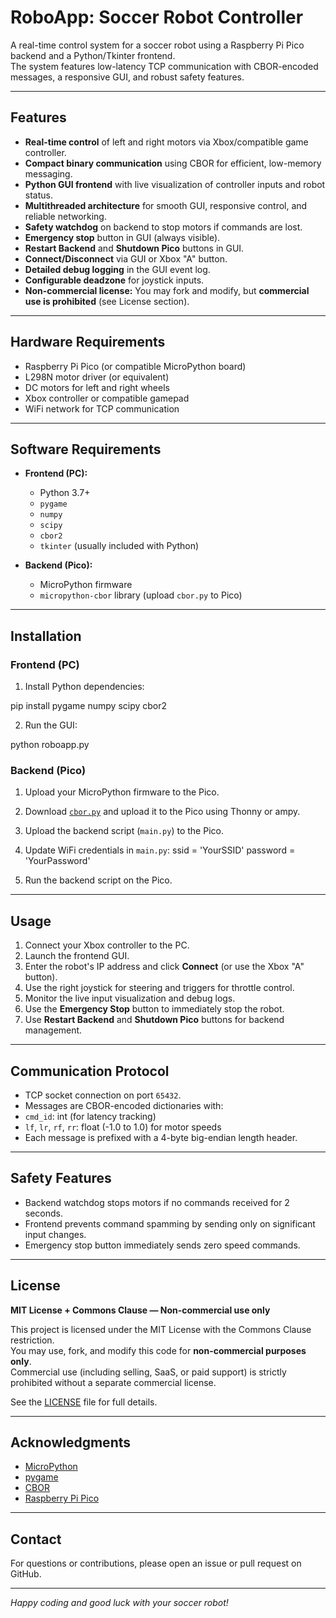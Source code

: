 ﻿# RoboApp: Soccer Robot Controller

A real-time control system for a soccer robot using a Raspberry Pi Pico backend and a Python/Tkinter frontend.  
The system features low-latency TCP communication with CBOR-encoded messages, a responsive GUI, and robust safety features.

---

## Features

- **Real-time control** of left and right motors via Xbox/compatible game controller.
- **Compact binary communication** using CBOR for efficient, low-memory messaging.
- **Python GUI frontend** with live visualization of controller inputs and robot status.
- **Multithreaded architecture** for smooth GUI, responsive control, and reliable networking.
- **Safety watchdog** on backend to stop motors if commands are lost.
- **Emergency stop** button in GUI (always visible).
- **Restart Backend** and **Shutdown Pico** buttons in GUI.
- **Connect/Disconnect** via GUI or Xbox "A" button.
- **Detailed debug logging** in the GUI event log.
- **Configurable deadzone** for joystick inputs.
- **Non-commercial license:** You may fork and modify, but **commercial use is prohibited** (see License section).

---

## Hardware Requirements

- Raspberry Pi Pico (or compatible MicroPython board)
- L298N motor driver (or equivalent)
- DC motors for left and right wheels
- Xbox controller or compatible gamepad
- WiFi network for TCP communication

---

## Software Requirements

- **Frontend (PC):**
  - Python 3.7+
  - `pygame`
  - `numpy`
  - `scipy`
  - `cbor2`
  - `tkinter` (usually included with Python)

- **Backend (Pico):**
  - MicroPython firmware
  - `micropython-cbor` library (upload `cbor.py` to Pico)

---

## Installation

### Frontend (PC)

1. Install Python dependencies:

pip install pygame numpy scipy cbor2

2. Run the GUI:

python roboapp.py


### Backend (Pico)

1. Upload your MicroPython firmware to the Pico.
2. Download [`cbor.py`](https://github.com/alexmrqt/micropython-cbor/blob/master/cbor.py) and upload it to the Pico using Thonny or ampy.
3. Upload the backend script (`main.py`) to the Pico.
4. Update WiFi credentials in `main.py`:
ssid = 'YourSSID'
password = 'YourPassword'

5. Run the backend script on the Pico.

---

## Usage

1. Connect your Xbox controller to the PC.
2. Launch the frontend GUI.
3. Enter the robot's IP address and click **Connect** (or use the Xbox "A" button).
4. Use the right joystick for steering and triggers for throttle control.
5. Monitor the live input visualization and debug logs.
6. Use the **Emergency Stop** button to immediately stop the robot.
7. Use **Restart Backend** and **Shutdown Pico** buttons for backend management.

---

## Communication Protocol

- TCP socket connection on port `65432`.
- Messages are CBOR-encoded dictionaries with:
- `cmd_id`: int (for latency tracking)
- `lf`, `lr`, `rf`, `rr`: float (-1.0 to 1.0) for motor speeds
- Each message is prefixed with a 4-byte big-endian length header.

---

## Safety Features

- Backend watchdog stops motors if no commands received for 2 seconds.
- Frontend prevents command spamming by sending only on significant input changes.
- Emergency stop button immediately sends zero speed commands.

---

## License

**MIT License + Commons Clause — Non-commercial use only**

This project is licensed under the MIT License with the Commons Clause restriction.  
You may use, fork, and modify this code for **non-commercial purposes only**.  
Commercial use (including selling, SaaS, or paid support) is strictly prohibited without a separate commercial license.

See the [LICENSE](LICENSE) file for full details.

---

## Acknowledgments

- [MicroPython](https://micropython.org/)
- [pygame](https://www.pygame.org/)
- [CBOR](https://cbor.io/)
- [Raspberry Pi Pico](https://www.raspberrypi.com/products/raspberry-pi-pico/)

---

## Contact

For questions or contributions, please open an issue or pull request on GitHub.

---

*Happy coding and good luck with your soccer robot!*
